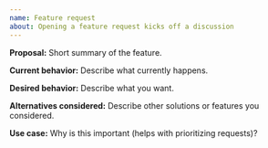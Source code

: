 ```yaml
---
name: Feature request
about: Opening a feature request kicks off a discussion
---
```


<!--

Thank you for suggesting an idea to improve this generator. 

* Please add a :+1: or comment on a similar existing feature request instead of opening a new one.
    * https://github.com/bonitoo-io/influxdb-clients-apigen/issues?utf8=%E2%9C%93&q=is%3Aissue+is%3Aopen+is%3Aclosed+sort%3Aupdated-desc+label%3A%22enhancement%22+

-->

__Proposal:__
Short summary of the feature.

__Current behavior:__
Describe what currently happens.

__Desired behavior:__
Describe what you want.

__Alternatives considered:__
Describe other solutions or features you considered.

__Use case:__
Why is this important (helps with prioritizing requests)?
